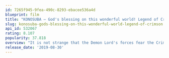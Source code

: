 ```yaml
---
id: 7265f945-9fea-490c-8293-ebacee536a4d
blueprint: film
title: "KONOSUBA – God's blessing on this wonderful world! Legend of Crimson"
slug: konosuba-gods-blessing-on-this-wonderful-world-legend-of-crimson
api_id: 532067
rating: 8.107
popularity: 37.818
overview: "It is not strange that the Demon Lord's forces fear the Crimson Demons, the clan from which Megumin and Yunyun originate. Even if the Demon Lord's generals attack their village, the Crimson Demons can just easily brush them off with their supreme mastery of advanced and overpowered magic.  When Yunyun receives a seemingly serious letter regarding a potential disaster coming to her hometown, she immediately informs Kazuma Satou and the rest of his party. After a series of wacky misunderstandings, it turns out to be a mere prank by her fellow demon who wants to be an author. Even so, Megumin becomes worried about her family and sets out toward the Crimson Demons' village with the gang.  There, Kazuma and the others decide to sightsee the wonders of Megumin's birthplace. However, they soon come to realize that the nonsense threat they received might have been more than just a joke."
release_date: '2019-08-30'
---
```

